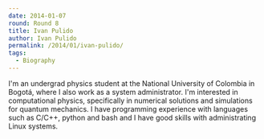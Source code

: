 ```yaml
---
date: 2014-01-07
round: Round 8
title: Ivan Pulido
author: Ivan Pulido
permalink: /2014/01/ivan-pulido/
tags:
  - Biography
---
```

I'm an undergrad physics student at the National University of Colombia in Bogotá, where I also work as a system administrator. I'm interested in computational physics, specifically in numerical solutions and simulations for quantum mechanics. I have programming experience with languages such as C/C++, python and bash and I have good skills with administrating Linux systems.
